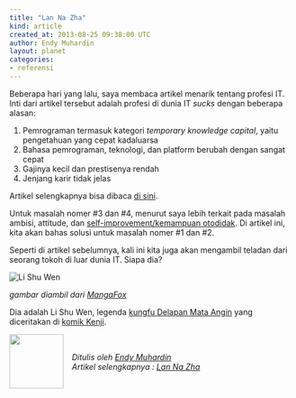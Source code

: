```yaml
---
title: "Lan Na Zha"
kind: article
created_at: 2013-08-25 09:38:00 UTC
author: Endy Muhardin
layout: planet
categories:
- referensi
---
```

<p>Beberapa hari yang lalu, saya membaca artikel menarik tentang profesi IT.
Inti dari artikel tersebut adalah profesi di dunia IT <em>sucks</em> dengan beberapa alasan:</p>

<ol>
<li>Pemrograman termasuk kategori <em>temporary knowledge capital</em>, yaitu pengetahuan yang cepat kadaluarsa</li>
<li>Bahasa pemrograman, teknologi, dan platform berubah dengan sangat cepat</li>
<li>Gajinya kecil dan prestisenya rendah</li>
<li>Jenjang karir tidak jelas</li>
</ol>


<p>Artikel selengkapnya bisa dibaca <a href="http://www.halfsigma.com/2007/03/why_a_career_in.html">di sini</a>.</p>

<p>Untuk masalah nomer #3 dan #4, menurut saya lebih terkait pada masalah ambisi, attitude, dan <a href="http://software.endy.muhardin.com/life/otodidak/">self-improvement/kemampuan otodidak</a>. Di artikel ini, kita akan bahas solusi untuk masalah nomer #1 dan #2.</p>

<p>Seperti di artikel sebelumnya, kali ini kita juga akan mengambil teladan dari seorang tokoh di luar dunia IT. Siapa dia?</p>

<p><img src="http://software.endy.muhardin.com/images/uploads/2013/08/lan-na-zha/li-shu-wen.jpg" title="Li Shu Wen" ></p>

<p><em>gambar diambil dari <a href="http://mangafox.me/manga/kenji/v21/c003/3.html">MangaFox</a></em></p>

<p>Dia adalah Li Shu Wen, legenda <a href="http://en.wikipedia.org/wiki/B%C4%81j%C3%ADqu%C3%A1n">kungfu Delapan Mata Angin</a> yang diceritakan di <a href="http://mangafox.me/manga/kenji/">komik Kenji</a>.</p>


<div class="author">
  <img src="http://www.gravatar.com/avatar/31694bbf42349c6b6adfe893bb1e19d8.png" style="width: 96px; height: 96;">
  <span style="position: absolute; padding: 32px 15px;">
    <i>Ditulis oleh <a href="http://twitter.com/endymuhardin">Endy Muhardin</a> <br> 
    Artikel selengkapnya : <a href="http://software.endy.muhardin.com/life/lan-na-zha/">Lan Na Zha</a></i>
  </span>
</div>
